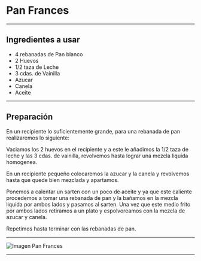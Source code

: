 # **Pan Frances**

- - -

## **Ingredientes a usar**

- 4 rebanadas de Pan blanco
- 2 Huevos
- 1/2 taza de Leche
- 3 cdas. de Vainilla
- Azucar
- Canela
- Aceite




- - -

## **Preparación**

En un recipiente lo suficientemente grande, para una rebanada de pan realizaremos lo siguiente:

Vaciamos los 2 huevos en el recipiente y a este le añadimos la 1/2 taza de leche y las 3 cdas. de vainilla, revolvemos hasta lograr una mezcla liquida homogenea.

En un recipiente pequeño colocaremos la azucar y la canela y revolvemos hasta que quede bien mezclada y apartamos.

Ponemos a calentar un sarten con un poco de aceite y ya que este caliente procedemos a tomar una rebanada de pan y la bañamos en la mezcla liquida por ambos lados y pasamos al sarten. Una vez que este medio frito por ambos lados retiramos a un plato y espolvoreamos con la mezcla de azucar y canela.

Repetimos hasta terminar con las rebanadas de pan.

- - -

![Imagen Pan Frances](C:\Users\YSSABAGA\Pictures\panfrances.jpg "Pan Frances")

- - -



